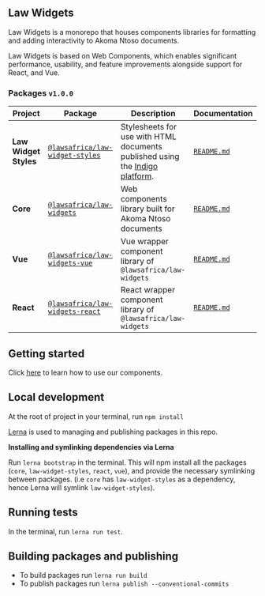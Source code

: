
## Law Widgets

Law Widgets is a monorepo that houses components libraries for formatting and adding interactivity to Akoma Ntoso documents.

Law Widgets is based on Web Components, which enables significant performance, usability, and feature improvements 
alongside support for React, and Vue.

### Packages `v1.0.0`

| Project               | Package                                                                                           | Description                                                                                                    | Documentation                           |
|-----------------------|---------------------------------------------------------------------------------------------------|----------------------------------------------------------------------------------------------------------------|-----------------------------------------|
| **Law Widget Styles** | [`@lawsafrica/law-widget-styles`](https://www.npmjs.com/package/@lawsafrica/law-widget-styles)                | Stylesheets for use with HTML documents published using the [Indigo platform](https://indigo.readthedocs.org). | [`README.md`](law-widget-styles/README.md)     
| **Core**              | [`@lawsafrica/law-widgets`](https://www.npmjs.com/package/@lawsafrica/law-widgets)              | Web components library built for Akoma Ntoso documents                                                         | [`README.md`](core/README.md)                                                                                   
| **Vue**               | [`@lawsafrica/law-widgets-vue`](https://www.npmjs.com/package/@lawsafrica/law-widgets-vue)      | Vue wrapper component library of `@lawsafrica/law-widgets`                                                    | [`README.md`](packages/vue/README.md)                                                                          
| **React**             | [`@lawsafrica/law-widgets-react`](https://www.npmjs.com/package/@lawsafrica//law-widgets-react) | React wrapper component library of `@lawsafrica/law-widgets`                                                  | [`README.md`](packages/react/README.md)                                                                        

## Getting started
Click [here](core/README.md#components) to learn how to use our components.


## Local development
At the root of project in your terminal, run `npm install`

[Lerna](https://lerna.js.org/) is used to managing and publishing packages in this repo.

**Installing and symlinking dependencies via Lerna**

Run `lerna bootstrap` in the terminal. This will npm install all the packages (`core`, `law-widget-styles`, `react`, `vue`), 
and provide the necessary symlinking between packages. (i.e `core` has `law-widget-styles` as a dependency, hence Lerna will
symlink `law-widget-styles`).

## Running tests 
In the terminal, run `lerna run test`.

## Building packages and publishing
- To build packages run `lerna run build`
- To publish packages run `lerna publish --conventional-commits`

